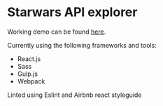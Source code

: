 # Starwars API explorer

Working demo can be found [here](http://starwars.yonistap.com).

Currently using the following frameworks and tools:
 * React.js
 * Sass
 * Gulp.js
 * Webpack

Linted using Eslint and Airbnb react styleguide
